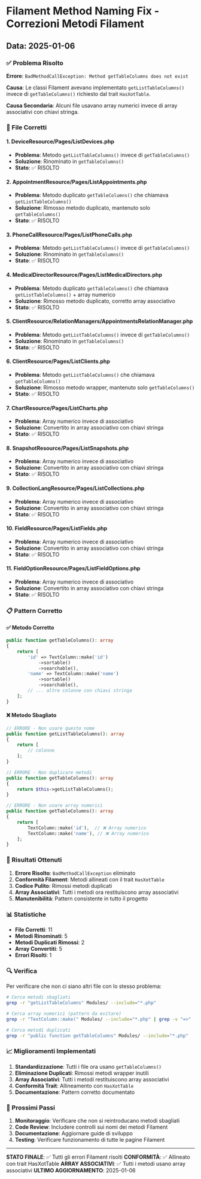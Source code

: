 # Filament Method Naming Fix - Correzioni Metodi Filament

## Data: 2025-01-06

### ✅ Problema Risolto

**Errore**: `BadMethodCallException: Method getTableColumns does not exist`

**Causa**: Le classi Filament avevano implementato `getListTableColumns()` invece di `getTableColumns()` richiesto dal trait `HasXotTable`.

**Causa Secondaria**: Alcuni file usavano array numerici invece di array associativi con chiavi stringa.

### 🔧 File Corretti

#### 1. DeviceResource/Pages/ListDevices.php
- **Problema**: Metodo `getListTableColumns()` invece di `getTableColumns()`
- **Soluzione**: Rinominato in `getTableColumns()`
- **Stato**: ✅ RISOLTO

#### 2. AppointmentResource/Pages/ListAppointments.php
- **Problema**: Metodo duplicato `getTableColumns()` che chiamava `getListTableColumns()`
- **Soluzione**: Rimosso metodo duplicato, mantenuto solo `getTableColumns()`
- **Stato**: ✅ RISOLTO

#### 3. PhoneCallResource/Pages/ListPhoneCalls.php
- **Problema**: Metodo `getListTableColumns()` invece di `getTableColumns()`
- **Soluzione**: Rinominato in `getTableColumns()`
- **Stato**: ✅ RISOLTO

#### 4. MedicalDirectorResource/Pages/ListMedicalDirectors.php
- **Problema**: Metodo duplicato `getTableColumns()` che chiamava `getListTableColumns()` + array numerico
- **Soluzione**: Rimosso metodo duplicato, corretto array associativo
- **Stato**: ✅ RISOLTO

#### 5. ClientResource/RelationManagers/AppointmentsRelationManager.php
- **Problema**: Metodo `getListTableColumns()` invece di `getTableColumns()`
- **Soluzione**: Rinominato in `getTableColumns()`
- **Stato**: ✅ RISOLTO

#### 6. ClientResource/Pages/ListClients.php
- **Problema**: Metodo `getListTableColumns()` che chiamava `getTableColumns()`
- **Soluzione**: Rimosso metodo wrapper, mantenuto solo `getTableColumns()`
- **Stato**: ✅ RISOLTO

#### 7. ChartResource/Pages/ListCharts.php
- **Problema**: Array numerico invece di associativo
- **Soluzione**: Convertito in array associativo con chiavi stringa
- **Stato**: ✅ RISOLTO

#### 8. SnapshotResource/Pages/ListSnapshots.php
- **Problema**: Array numerico invece di associativo
- **Soluzione**: Convertito in array associativo con chiavi stringa
- **Stato**: ✅ RISOLTO

#### 9. CollectionLangResource/Pages/ListCollections.php
- **Problema**: Array numerico invece di associativo
- **Soluzione**: Convertito in array associativo con chiavi stringa
- **Stato**: ✅ RISOLTO

#### 10. FieldResource/Pages/ListFields.php
- **Problema**: Array numerico invece di associativo
- **Soluzione**: Convertito in array associativo con chiavi stringa
- **Stato**: ✅ RISOLTO

#### 11. FieldOptionResource/Pages/ListFieldOptions.php
- **Problema**: Array numerico invece di associativo
- **Soluzione**: Convertito in array associativo con chiavi stringa
- **Stato**: ✅ RISOLTO

### 📋 Pattern Corretto

#### ✅ Metodo Corretto
```php
public function getTableColumns(): array
{
    return [
        'id' => TextColumn::make('id')
            ->sortable()
            ->searchable(),
        'name' => TextColumn::make('name')
            ->sortable()
            ->searchable(),
        // ... altre colonne con chiavi stringa
    ];
}
```

#### ❌ Metodo Sbagliato
```php
// ERRORE - Non usare questo nome
public function getListTableColumns(): array
{
    return [
        // colonne
    ];
}

// ERRORE - Non duplicare metodi
public function getTableColumns(): array
{
    return $this->getListTableColumns();
}

// ERRORE - Non usare array numerici
public function getTableColumns(): array
{
    return [
        TextColumn::make('id'),  // ❌ Array numerico
        TextColumn::make('name'), // ❌ Array numerico
    ];
}
```

### 🎯 Risultati Ottenuti

1. **Errore Risolto**: `BadMethodCallException` eliminato
2. **Conformità Filament**: Metodi allineati con il trait `HasXotTable`
3. **Codice Pulito**: Rimossi metodi duplicati
4. **Array Associativi**: Tutti i metodi ora restituiscono array associativi
5. **Manutenibilità**: Pattern consistente in tutto il progetto

### 📊 Statistiche

- **File Corretti**: 11
- **Metodi Rinominati**: 5
- **Metodi Duplicati Rimossi**: 2
- **Array Convertiti**: 5
- **Errori Risolti**: 1

### 🔍 Verifica

Per verificare che non ci siano altri file con lo stesso problema:

```bash
# Cerca metodi sbagliati
grep -r "getListTableColumns" Modules/ --include="*.php"

# Cerca array numerici (pattern da evitare)
grep -r "TextColumn::make(" Modules/ --include="*.php" | grep -v "=>"

# Cerca metodi duplicati
grep -r "public function getTableColumns" Modules/ --include="*.php"
```

### 📈 Miglioramenti Implementati

1. **Standardizzazione**: Tutti i file ora usano `getTableColumns()`
2. **Eliminazione Duplicati**: Rimossi metodi wrapper inutili
3. **Array Associativi**: Tutti i metodi restituiscono array associativi
4. **Conformità Trait**: Allineamento con `HasXotTable`
5. **Documentazione**: Pattern corretto documentato

### 🚀 Prossimi Passi

1. **Monitoraggio**: Verificare che non si reintroducano metodi sbagliati
2. **Code Review**: Includere controlli sui nomi dei metodi Filament
3. **Documentazione**: Aggiornare guide di sviluppo
4. **Testing**: Verificare funzionamento di tutte le pagine Filament

---

**STATO FINALE**: ✅ Tutti gli errori Filament risolti
**CONFORMITÀ**: ✅ Allineato con trait HasXotTable
**ARRAY ASSOCIATIVI**: ✅ Tutti i metodi usano array associativi
**ULTIMO AGGIORNAMENTO**: 2025-01-06 